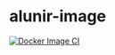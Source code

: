 # alunir-image

[![Docker Image CI](https://github.com/alunir/alunir-image/actions/workflows/docker-image.yml/badge.svg)](https://github.com/alunir/alunir-image/actions/workflows/docker-image.yml)
